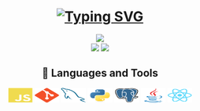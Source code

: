 <div align="center">
    <h1>
        <a href="https://git.io/typing-svg">
            <img src="https://readme-typing-svg.demolab.com/?font=arial&weight=300&duration=3000&pause=1000&color=275AF7&random=false&width=435&lines=I'm+Ícaro+Vaz;I'm+from+Brazil;and+I+study+Systems+Analyst+and+Developer+" alt="Typing SVG" />
        </a>
    </h1>
</div>

<div align="center">
    <img src="https://media3.giphy.com/media/v1.Y2lkPTc5MGI3NjExaWMxZjV6dzl1a3h5d3I1anA5eTlrdjN4NWY3MjYycTU5MmhoeWExYSZlcD12MV9pbnRlcm5hbF9naWZfYnlfaWQmY3Q9Zw/bGgsc5mWoryfgKBx1u/giphy.gif" width="50%" height="auto">
</div>

<div align="center">
    <img height="150em" src="https://github-readme-stats.vercel.app/api/top-langs/?username=IcaroVazz&layout=compact&langs_count=7&theme=blue"/>
    <img height="150em" src="https://github-readme-stats.vercel.app/api?username=IcaroVazz&show_icons=true&theme=blue"/>
</div>

<h2 align="center"><b>🔭 Languages and Tools</b></h2>

<div align="center">
    <img alt="IcaroJs" height="30" width="50" src="https://raw.githubusercontent.com/devicons/devicon/master/icons/javascript/javascript-plain.svg">
    <img alt="IcaroGit" height="30" width="50" src="https://raw.githubusercontent.com/devicons/devicon/master/icons/git/git-original.svg">
    <img alt="IcaroMySQL" height="30" width="50" src="https://raw.githubusercontent.com/devicons/devicon/master/icons/mysql/mysql-original.svg">
    <img alt="IcaroPython" height="30" width="50" src="https://raw.githubusercontent.com/devicons/devicon/master/icons/python/python-original.svg">
    <img alt="IcaroPostgreSQL" height="30" width="50" src="https://raw.githubusercontent.com/devicons/devicon/master/icons/postgresql/postgresql-original.svg">
    <img alt="IcaroJava" height="30" width="50" src="https://raw.githubusercontent.com/devicons/devicon/master/icons/java/java-original.svg">
    <img alt="IcaroReact" height="30" width="50" src="https://raw.githubusercontent.com/devicons/devicon/master/icons/react/react-original.svg">
          
</div>
